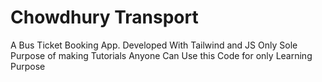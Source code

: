 # Chowdhury Transport

 A Bus Ticket Booking App.
 Developed With Tailwind and JS Only
 Sole Purpose of making Tutorials
 Anyone Can Use this Code for only Learning Purpose